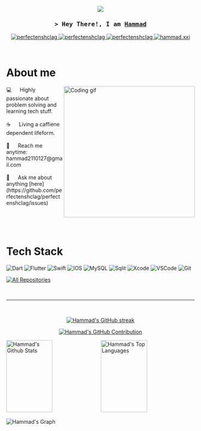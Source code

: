 

<p align="center">
  <a href="https://github.com/perfectenshclag"><img src="https://readme-typing-svg.herokuapp.com/?lines=Turning%20caffeine%20into%20code%20since%202021;Cross%20Platform%20Application%20Developer;Bytes%20by%20day%20,%20pixels%20by%20night;Always%20ready%20for%20new%20challenges&center=true&width=500&height=35"></a>
</p>

 
<!-- Intro  -->
<h3 align="center">
        <samp>&gt; Hey There!, I am
                <b><a target="_blank" href="https://perfectenshclag.com"><strong>Hammad</strong></a></b>
        </samp>
</h3>

<p align="center">
 <a href="https://perfectenshclag.com" target="blank">
  <img src="https://img.shields.io/badge/Website-DC143C?style=for-the-badge&logo=medium&logoColor=white" alt="perfectenshclag" />
 </a>
  <a href="https://leetcode.com/perfectenshclag/" target="_blank">
  <img src="https://img.shields.io/badge/-LeetCode-FFA116?style=for-the-badge&logo=LeetCode&logoColor=black" alt="perfectenshclag"/>
 </a>
 <a href="https://linkedin.com/in/perfectenshclag" target="_blank">
  <img src="https://img.shields.io/badge/LinkedIn-0077B5?style=for-the-badge&logo=linkedin&logoColor=white" alt="perfectenshclag"/>
 </a>
 <a href="https://instagram.com/hammad.xxi" target="_blank">
  <img src="https://img.shields.io/badge/Instagram-fe4164?style=for-the-badge&logo=instagram&logoColor=white" alt="hammad.xxi" />
 </a> 
</p>
<br />

<!-- About Section -->
 # About me
<p>
 <img align="right" width="350" src="/assets/programmer.gif" alt="Coding gif" />
 💻 &emsp; Highly passionate about problem solving and learning tech stuff. <br/><br/>
 ☕️ &emsp; Living a caffiene dependent lifeform. <br/><br/>
 📧 &emsp; Reach me anytime: hammad2110127@gmail.com<br/><br/>
 💬 &emsp; Ask me about anything [here](https://github.com/perfectenshclag/perfectenshclag/issues)
</p>

<br/>
<br/>
<br/>

# Tech Stack

![Dart](https://img.shields.io/badge/Dart-0175C2?style=for-the-badge&logo=dart&logoColor=white)
![Flutter](https://img.shields.io/badge/Flutter-02569B?style=for-the-badge&logo=flutter&logoColor=white)
![Swift](https://img.shields.io/badge/Swift-FA7343?style=for-the-badge&logo=swift&logoColor=white)
![IOS](https://img.shields.io/badge/iOS-000000?style=for-the-badge&logo=ios&logoColor=white)
![MySQL](https://img.shields.io/badge/MySQL-005C84?style=for-the-badge&logo=mysql&logoColor=white)
![Sqlit](https://img.shields.io/badge/SQLite-07405E?style=for-the-badge&logo=sqlite&logoColor=white)
![Xcode](https://img.shields.io/badge/Xcode-007ACC?style=for-the-badge&logo=Xcode&logoColor=white)
![VSCode](https://img.shields.io/badge/Visual_Studio-0078d7?style=for-the-badge&logo=visual%20studio&logoColor=white)
![Git](https://img.shields.io/badge/Git-F05032?style=for-the-badge&logo=git&logoColor=white)
<br/>

<p align="left">
  <a href="https://github.com/perfectenshclag?tab=repositories" target="_blank"><img alt="All Repositories" title="All Repositories" src="https://img.shields.io/badge/-All%20Repos-2962FF?style=for-the-badge&logo=koding&logoColor=white"/></a>
</p>
<br/>
<hr/>
<br/>

<p align="center">
  <a href="https://github.com/perfectenshclag">
    <img src="https://github-readme-streak-stats.herokuapp.com/?user=perfectenshclag&theme=radical&border=7F3FBF&background=0D1117" alt="Hammad's GitHub streak"/>
  </a>
</p>

<p align="center">
  <a href="https://github.com/perfectenshclag">
    <img src="https://github-profile-summary-cards.vercel.app/api/cards/profile-details?username=perfectenshclag&theme=radical" alt="Hammad's GitHub Contribution"/>
  </a>
</p>

<a> 
    <a href="https://github.com/perfectenshclag"><img alt="Hammad's Github Stats" src="https://denvercoder1-github-readme-stats.vercel.app/api?username=perfectenshclag&show_icons=true&count_private=true&theme=react&border_color=7F3FBF&bg_color=0D1117&title_color=F85D7F&icon_color=F8D866" height="192px" width="49.5%"/></a>
  <a href="https://github.com/perfectenshclag"><img alt="Hammad's Top Languages" src="https://denvercoder1-github-readme-stats.vercel.app/api/top-langs/?username=perfectenshclag&langs_count=8&layout=compact&theme=react&border_color=7F3FBF&bg_color=0D1117&title_color=F85D7F&icon_color=F8D866" height="192px" width="49.5%"/></a>
  <br/>
</a>


![Hammad's Graph](https://github-readme-activity-graph.vercel.app/graph?username=perfectenshclag&custom_title=hammad%200110's%20GitHub%20Activity%20Graph&bg_color=0D1117&color=7F3FBF&line=7F3FBF&point=7F3FBF&area_color=FFFFFF&title_color=FFFFFF&area=true)
